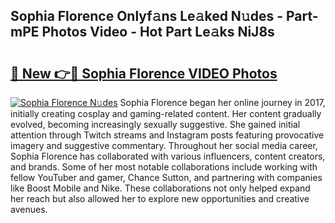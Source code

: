 ## Sophia Florence Onlyf𝚊ns Le𝚊ked N𝚞des - Part-mPE Photos Video - Hot Part Le𝚊ks NiJ8s

# <h2><a href="http://ac33024.deff.icu/?id=Sophia+Florence">🔗 New 👉🔴 Sophia Florence VIDEO Photos</a></h2>

[![Sophia Florence N𝚞des](https://i.imgur.com/rIISA9y.gif)](http://ac33024.deff.icu/?id=Sophia+Florence)
Sophia Florence began her online journey in 2017, initially creating cosplay and gaming-related content. Her content gradually evolved, becoming increasingly sexually suggestive. She gained initial attention through Twitch streams and Instagram posts featuring provocative imagery and suggestive commentary. Throughout her social media career, Sophia Florence has collaborated with various influencers, content creators, and brands. Some of her most notable collaborations include working with fellow YouTuber and gamer, Chance Sutton, and partnering with companies like Boost Mobile and Nike. These collaborations not only helped expand her reach but also allowed her to explore new opportunities and creative avenues.
